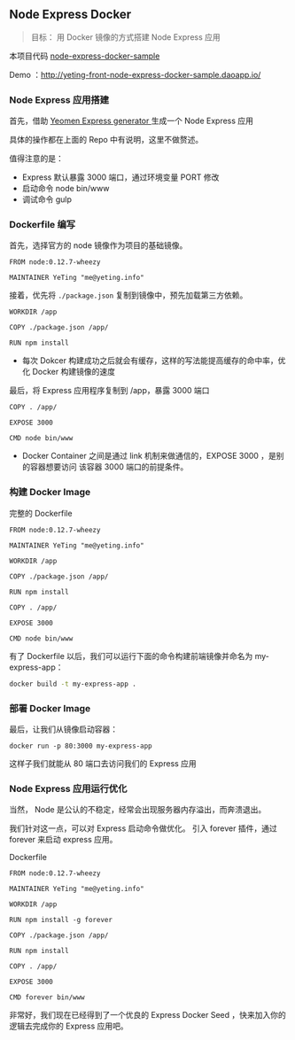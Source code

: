 ## Node Express Docker
> 目标： 用 Docker 镜像的方式搭建 Node Express 应用

本项目代码 [node-express-docker-sample](https://github.com/Ye-Ting/node-express-docker-sample)

Demo ：http://yeting-front-node-express-docker-sample.daoapp.io/

### Node Express 应用搭建

首先，借助 [Yeomen Express generator ](https://github.com/petecoop/generator-express) 生成一个 Node Express 应用 

具体的操作都在上面的 Repo 中有说明，这里不做赘述。

值得注意的是：

* Express 默认暴露 3000 端口，通过环境变量 PORT 修改
* 启动命令 node bin/www 
* 调试命令 gulp 

### Dockerfile 编写

首先，选择官方的 node 镜像作为项目的基础镜像。

```
FROM node:0.12.7-wheezy

MAINTAINER YeTing "me@yeting.info"
```

接着，优先将 `./package.json` 复制到镜像中，预先加载第三方依赖。

```
WORKDIR /app

COPY ./package.json /app/

RUN npm install
```

* 每次 Dokcer 构建成功之后就会有缓存，这样的写法能提高缓存的命中率，优化 Docker 构建镜像的速度

最后，将 Express 应用程序复制到 /app，暴露 3000 端口

```
COPY . /app/
 
EXPOSE 3000

CMD node bin/www 
```

* Docker Container 之间是通过 link 机制来做通信的，EXPOSE 3000 ，是别的容器想要访问 该容器 3000 端口的前提条件。

### 构建 Docker Image

完整的 Dockerfile

```
FROM node:0.12.7-wheezy

MAINTAINER YeTing "me@yeting.info"

WORKDIR /app

COPY ./package.json /app/

RUN npm install

COPY . /app/
 
EXPOSE 3000

CMD node bin/www 
```

有了 Dockerfile 以后，我们可以运行下面的命令构建前端镜像并命名为 my-express-app：

```bash
docker build -t my-express-app .
```

### 部署 Docker Image

最后，让我们从镜像启动容器：

```
docker run -p 80:3000 my-express-app
```

这样子我们就能从 80 端口去访问我们的 Express 应用


### Node Express 应用运行优化

当然， Node 是公认的不稳定，经常会出现服务器内存溢出，而奔溃退出。

我们针对这一点，可以对 Express 启动命令做优化。
引入 forever 插件，通过 forever 来启动 express 应用。

Dockerfile 

```
FROM node:0.12.7-wheezy

MAINTAINER YeTing "me@yeting.info"

WORKDIR /app

RUN npm install -g forever

COPY ./package.json /app/

RUN npm install

COPY . /app/
 
EXPOSE 3000

CMD forever bin/www 
```

非常好，我们现在已经得到了一个优良的 Express Docker Seed ，快来加入你的逻辑去完成你的 Express 应用吧。
